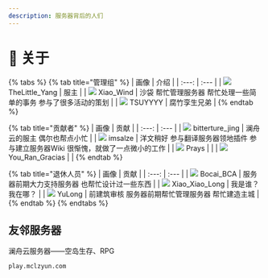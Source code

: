 ```yaml
---
description: 服务器背后的人们
---
```


# 🧻 关于

{% tabs %}
{% tab title="管理组" %}
| 画像 | 介绍 |
| :---: | :--- |
| ![](https://kehuduan2019.oss-cn-shanghai.aliyuncs.com/faces/TSUYYYY.png)  TheLittle\_Yang | 服主 |
| ![](https://kehuduan2019.oss-cn-shanghai.aliyuncs.com/faces/Xiao_Wind.png)  Xiao\_Wind | 沙袋 帮忙管理服务器 帮忙处理一些简单的事务 参与了很多活动的策划 |
| ![](https://kehuduan2019.oss-cn-shanghai.aliyuncs.com/faces/TSUYYYY.png)  TSUYYYY | 腐竹孪生兄弟 |
{% endtab %}

{% tab title="贡献者" %}
| 画像 | 贡献 |
| :---: | :--- |
| ![](https://kehuduan2019.oss-cn-shanghai.aliyuncs.com/faces/bittertrue_jing.png)  bitterture\_jing | 澜舟云的服主 偶尔也帮点小忙 |
| ![](https://kehuduan2019.oss-cn-shanghai.aliyuncs.com/faces/imsalze.png)  imsalze | 洋文稍好 参与翻译服务器领地插件 参与建立服务器Wiki 很惭愧，就做了一点微小的工作 |
| ![](https://kehuduan2019.oss-cn-shanghai.aliyuncs.com/faces/Prays.png)  Prays |  |
| ![](https://kehuduan2019.oss-cn-shanghai.aliyuncs.com/faces/You_Ran_Gracias.png)  You\_Ran\_Gracias |  |
{% endtab %}

{% tab title="退休人员" %}
| 画像 | 贡献 |
| :---: | :--- |
| ![](https://kehuduan2019.oss-cn-shanghai.aliyuncs.com/faces/Bocai_BCA.png) Bocai\_BCA | 服务器前期大力支持服务器 也帮忙设计过一些东西 |
| ![](https://kehuduan2019.oss-cn-shanghai.aliyuncs.com/faces/Xiao_Xiao_Long.png) Xiao\_Xiao\_Long | 我是谁？我在哪？ |
| ![](https://kehuduan2019.oss-cn-shanghai.aliyuncs.com/faces/YuLong.png) YuLong | 前建筑审核 服务器前期帮忙管理服务器 帮忙建造主城 |
{% endtab %}
{% endtabs %}

## 友邻服务器

澜舟云服务器——空岛生存、RPG

```text
play.mclzyun.com
```


